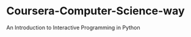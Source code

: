 Coursera-Computer-Science-way
=============================

An Introduction to Interactive Programming in Python

